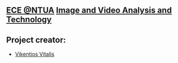 ## [ECE @NTUA](https://www.ece.ntua.gr/en/undergraduate/info) [Image and Video Analysis and Technology](https://www.ece.ntua.gr/en/undergraduate/courses/3330)
## Project creator:
- [Vikentios Vitalis](https://github.com/VikentiosVitalis)
